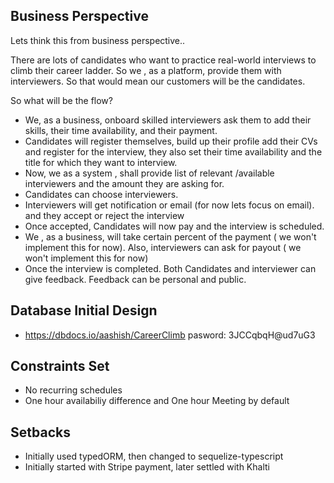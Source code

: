 ## Business Perspective

Lets think this from business perspective..

There are lots of candidates who want to practice real-world interviews to climb their career ladder. So we , as a platform, provide them  with interviewers. So that would mean our customers will be the candidates.

So what will be the flow?
- We, as a business, onboard skilled interviewers ask them to add their skills, their time availability, and their payment.
- Candidates will register themselves, build up their profile add their CVs and register for the interview, they also set their time availability and the title for which they want to interview.
- Now, we as a system , shall provide list of  relevant /available interviewers and the amount they are asking for.
- Candidates can choose interviewers.
- Interviewers will get notification or email (for now lets focus on email). and they accept or reject the interview
- Once accepted, Candidates will now pay and the interview is scheduled.
- We , as a business, will take certain percent of the payment ( we won't implement this for now). Also, interviewers can ask for payout ( we won't implement this for now)
- Once the interview is completed. Both Candidates and interviewer can give feedback. Feedback can be personal and public.


## Database Initial Design


- https://dbdocs.io/aashish/CareerClimb  pasword: 3JCCqbqH@ud7uG3



## Constraints Set

 - No recurring schedules
 - One hour availabiliy difference and One hour Meeting by default

## Setbacks

 - Initially used typedORM, then changed to sequelize-typescript
 - Initially started with Stripe payment, later settled with Khalti
